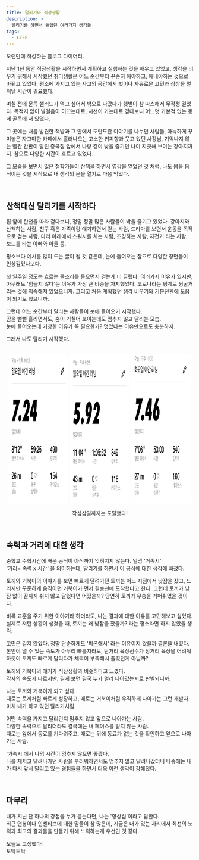 ```yaml
---
title: 달리기와 직장생활
description: >
  달리기를 하면서 들었던 여러가지 생각들
tags:
  - LIFE
---
```


<style>
.top_image {
  display:inline-block;
  width:32%;
  height:400px;
}
.text_center {
  text-align: center;
}
@media only screen and (max-width:414px) {
  .top_image {
    width:100%;
    height:100%;  
  }
}
</style>

오랜만에 작성하는 블로그 다이어리.

지난 1년 동안 직장생활을 시작하면서 계획하고 실행하는 것을 배우고 있었고, 생각을 비우기 위해서 시작했던 취미생활은 어느 순간부터 꾸준히 해야하고, 해내야하는 것으로 바뀌고 있었다. 평소에 가지고 있는 사고의 공간에서 벗어나 자유로운 고민과 상상을 펼쳐낼 시간이 필요했다.

며칠 전에 문득 샐러드가 먹고 싶어서 밖으로 나갔다가 햇볕이 참 따스해서 무작정 걸었다. 목적지 없이 발걸음이 이끄는대로, 시선이 가는대로 걷다보니 어느덧 가본적 없는 동네 골목에 서 있었다.

그 곳에는 처음 발견한 책방과 그 안에서 도란도란 이야기를 나누던 사람들, 아늑하게 꾸며놓은 자그마한 카페에서 흘러나오는 고소한 커피향과 웃고 있던 사장님, 기억나지 않는 빨간 간판이 달린 중국집 앞에서 나랑 같이 낮을 즐기던 나이 지긋해 보이는 강아지까지. 참으로 다양한 시간이 흐르고 있었다.

그 모습을 보면서 많은 철학가들이 산책을 하면서 영감을 얻었던 것 처럼, 나도 몸을 움직이는 것을 시작으로 내 생각의 문을 열기로 마음 먹었다.

<br />

## 산책대신 달리기를 시작하다

집 앞에 탄천을 따라 걷다보니, 정말 정말 많은 사람들이 밖을 즐기고 있었다. 강아지와 산책하는 사람, 친구 혹은 가족이랑 얘기하면서 걷는 사람, 드라마를 보면서 운동을 목적으로 걷는 사람, 다리 아래에서 스쿼시를 치는 사람, 조깅하는 사람, 자전거 타는 사람, 보드를 타는 아빠와 아들 등.

평소보다 예시를 많이 드는 글이 될 것 같은데, 눈에 들어오는 참으로 다양한 장면들이 인상깊었나보다.

첫 일주일 정도는 흐르는 물소리를 들으면서 걷는게 더 끌렸다. 여러가지 이유가 있지만, 아무래도 '힘들지 않다'는 이유가 가장 큰 비중을 차지했었다. 코로나라는 핑계로 뒹굴거리는 것에 익숙해져 있었으니까. 그리고 처음 계획했던 생각 비우기와 기분전환에 도움이 되기도 했으니까.

그런데 어느 순간부터 달리는 사람들이 눈에 들어오기 시작했다.  
땀을 뻘뻘 흘리면서도, 숨이 거칠어 보이는데도 멈추지 않고 달리는 모습.  
눈에 들어오는데 거창한 이유가 꼭 필요한가? 멋있다는 이유만으로도 충분하지.

그래서 나도 달리기 시작했다.

<br />

<div class="text_center">
  <img src="/assets/images/blog/diary/20210316/1.jpg" alt="run_log_1" class="top_image" />
  <img src="/assets/images/blog/diary/20210316/2.jpg" alt="run_log_2" class="top_image" />
  <img src="/assets/images/blog/diary/20210316/3.jpg" alt="run_log_3" class="top_image" />
  <p>작심삼일까지는 도달했다!</p>
</div>

<br />

## 속력과 거리에 대한 생각

중학교 수학시간에 배운 공식이 아직까지 잊혀지지 않는다. 일명 '거속시'  
'거리= 속력 x 시간' 을 의미하는데, 달리기를 하면서 이 공식에 대한 생각에 빠졌다.

토끼와 거북이의 이야기를 보면 빠르게 달려가던 토끼는 어느 지점에서 낮잠을 잤고, 느리지만 꾸준하게 움직이던 거북이가 먼저 결승선에 도착했다고 한다. 그런데 토끼가 낮잠 없이 끝까지 쉬지 않고 달렸다면 어땠을까? 당연히 토끼가 우승을 거머쥐었을 것이다.

비록 교훈을 주기 위한 이야기라 하더라도, 나는 결과에 대한 이유를 고민해보고 싶었다. 실제로 저런 상황이 생겼을 때, 토끼는 왜 낮잠을 잤을까? 라는 평소라면 하지 않았을 생각.

고민은 길지 않았다. 정말 단순하게도 '피곤해서' 라는 이유이지 않을까 결론을 내렸다. 본인이 낼 수 있는 속도가 아무리 빠를지라도, 단거리 육상선수가 장거리 육상을 어려워 하듯이 토끼도 빠르게 달리다가 체력이 부족해서 졸렸던게 아닐까?

토끼와 거북이의 얘기가 직장생활과 비슷하다고 느꼈다.  
각자의 속도가 다르지만, 길게 보면 결국 누가 멀리 나아갔는지로 판별되니까.

나는 토끼와 거북이가 되고 싶다.  
때로는 토끼처럼 빠르게 성장하고, 때로는 거북이처럼 우직하게 나아가는 그런 개발자.  
마치 내가 하고 있던 달리기처럼.

어떤 속력을 가지고 달리던지 멈추지 않고 앞으로 나아가는 사람.  
다양한 속력으로 달리더라도 결국에는 내 페이스를 잃지 않는 사람.  
때로는 앞에서 동료를 기다려주고, 때로는 뒤에 동료가 없는 것을 확인하고 앞으로 나아가는 사람.

'거속시'에서 나의 시간이 멈추지 않으면 좋겠다.  
나를 제치고 달려나가던 사람을 부러워하면서도 멈추지 않고 달려나갔더니 나중에는 내가 다시 앞서 달리고 있는 경험들을 하면서 더욱 이런 생각이 강해졌다.

<br />

## 마무리

내가 지닌 단 하나의 강점을 누가 묻는다면, 나는 '향상심'이라고 답한다.  
최근 연봉이나 인센티브에 대한 말들이 참 많은데, 지금은 내가 있는 자리에서 최선의 노력과 최고의 결과물을 만들기 위해 노력하는게 우선인 것 같다.

오늘도 고생했다!  
토닥토닥
